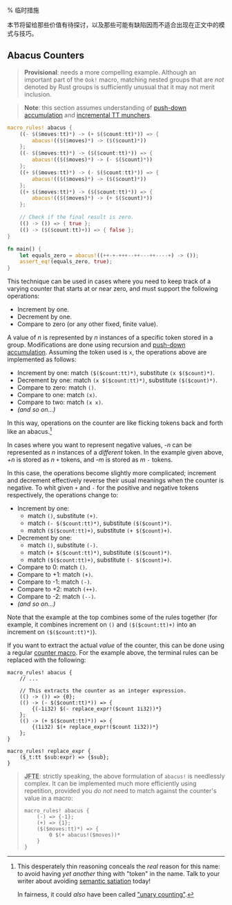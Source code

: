 % 临时措施

本节将留给那些价值有待探讨，以及那些可能有缺陷因而不适合出现在正文中的模式与技巧。

## Abacus Counters

> **Provisional**: needs a more compelling example.  Although an important part of the `Ook!` macro, matching nested groups that are *not* denoted by Rust groups is sufficiently unusual that it may not merit inclusion.

> **Note**: this section assumes understanding of [push-down accumulation](#push-down-accumulation) and [incremental TT munchers](#incremental-tt-munchers).

```rust
macro_rules! abacus {
    ((- $($moves:tt)*) -> (+ $($count:tt)*)) => {
        abacus!(($($moves)*) -> ($($count)*))
    };
    ((- $($moves:tt)*) -> ($($count:tt)*)) => {
        abacus!(($($moves)*) -> (- $($count)*))
    };
    ((+ $($moves:tt)*) -> (- $($count:tt)*)) => {
        abacus!(($($moves)*) -> ($($count)*))
    };
    ((+ $($moves:tt)*) -> ($($count:tt)*)) => {
        abacus!(($($moves)*) -> (+ $($count)*))
    };

    // Check if the final result is zero.
    (() -> ()) => { true };
    (() -> ($($count:tt)+)) => { false };
}

fn main() {
    let equals_zero = abacus!((++-+-+++--++---++----+) -> ());
    assert_eq!(equals_zero, true);
}
```

This technique can be used in cases where you need to keep track of a varying counter that starts at or near zero, and must support the following operations:

* Increment by one.
* Decrement by one.
* Compare to zero (or any other fixed, finite value).

A value of *n* is represented by *n* instances of a specific token stored in a group.  Modifications are done using recursion and [push-down accumulation](#push-down-accumulation).  Assuming the token used is `x`, the operations above are implemented as follows:

* Increment by one: match `($($count:tt)*)`, substitute `(x $($count)*)`.
* Decrement by one: match `(x $($count:tt)*)`, substitute `($($count)*)`.
* Compare to zero: match `()`.
* Compare to one: match `(x)`.
* Compare to two: match `(x x)`.
* *(and so on...)*

In this way, operations on the counter are like flicking tokens back and forth like an abacus.[^abacus]

[^abacus]: 
    This desperately thin reasoning conceals the *real* reason for this name: to avoid having *yet another* thing with "token" in the name.  Talk to your writer about avoiding [semantic satiation](https://en.wikipedia.org/wiki/Semantic_satiation) today!

    In fairness, it could *also* have been called ["unary counting"](https://en.wikipedia.org/wiki/Unary_numeral_system).

In cases where you want to represent negative values, *-n* can be represented as *n* instances of a *different* token.  In the example given above, *+n* is stored as *n* `+` tokens, and *-m* is stored as *m* `-` tokens.

In this case, the operations become slightly more complicated; increment and decrement effectively reverse their usual meanings when the counter is negative.  To whit given `+` and `-` for the positive and negative tokens respectively, the operations change to:

* Increment by one:
  * match `()`, substitute `(+)`.
  * match `(- $($count:tt)*)`, substitute `($($count)*)`.
  * match `($($count:tt)+)`, substitute `(+ $($count)+)`.
* Decrement by one:
  * match `()`, substitute `(-)`.
  * match `(+ $($count:tt)*)`, substitute `($($count)*)`.
  * match `($($count:tt)+)`, substitute `(- $($count)+)`.
* Compare to 0: match `()`.
* Compare to +1: match `(+)`.
* Compare to -1: match `(-)`.
* Compare to +2: match `(++)`.
* Compare to -2: match `(--)`.
* *(and so on...)*

Note that the example at the top combines some of the rules together (for example, it combines increment on `()` and `($($count:tt)+)` into an increment on `($($count:tt)*)`).

If you want to extract the actual *value* of the counter, this can be done using a regular [counter macro](../blk/README.html#counting).  For the example above, the terminal rules can be replaced with the following:

```ignore
macro_rules! abacus {
    // ...

    // This extracts the counter as an integer expression.
    (() -> ()) => {0};
    (() -> (- $($count:tt)*)) => {
        {(-1i32) $(- replace_expr!($count 1i32))*}
    };
    (() -> (+ $($count:tt)*)) => {
        {(1i32) $(+ replace_expr!($count 1i32))*}
    };
}

macro_rules! replace_expr {
    ($_t:tt $sub:expr) => {$sub};
}
```

> **<abbr title="Just for this example">JFTE</abbr>**: strictly speaking, the above formulation of `abacus!` is needlessly complex.  It can be implemented much more efficiently using repetition, provided you *do not* need to match against the counter's value in a macro:
>
> ```ignore
> macro_rules! abacus {
>     (-) => {-1};
>     (+) => {1};
>     ($($moves:tt)*) => {
>         0 $(+ abacus!($moves))*
>     }
> }
> ```
